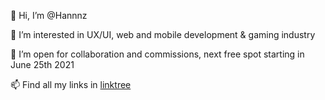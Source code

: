 👋 Hi, I’m @Hannnz

 👀 I’m interested in UX/UI, web and mobile development & gaming industry

💞️ I’m open for collaboration and commissions, next free spot starting in June 25th 2021

📫 Find all my links in [linktree](https://linktr.ee/hvnnvh)

<!---
Hannnz/Hannnz is a ✨ special ✨ repository because its `README.md` (this file) appears on your GitHub profile.
You can click the Preview link to take a look at your changes.
--->
